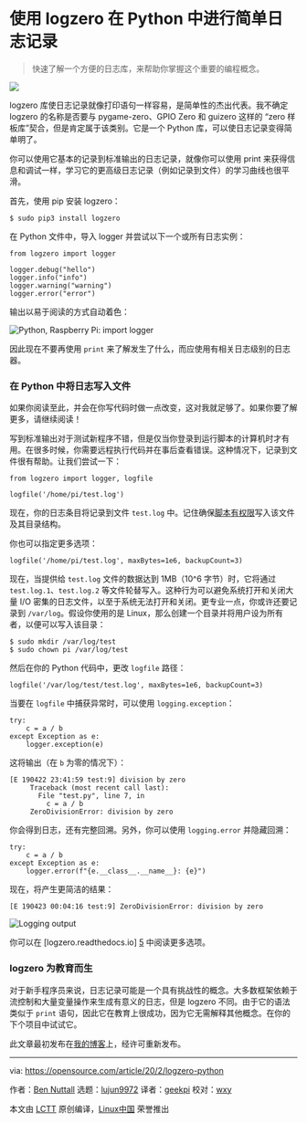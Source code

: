 [#]: collector: (lujun9972)
[#]: translator: (geekpi)
[#]: reviewer: (wxy)
[#]: publisher: ( )
[#]: url: ( )
[#]: subject: (Use logzero for simple logging in Python)
[#]: via: (https://opensource.com/article/20/2/logzero-python)
[#]: author: (Ben Nuttall https://opensource.com/users/bennuttall)

使用 logzero 在 Python 中进行简单日志记录
======

> 快速了解一个方便的日志库，来帮助你掌握这个重要的编程概念。

![](https://img.linux.net.cn/data/attachment/album/202003/07/122445v743hy7ajdyrrda1.jpg)

logzero 库使日志记录就像打印语句一样容易，是简单性的杰出代表。我不确定 logzero 的名称是否要与 pygame-zero、GPIO Zero 和 guizero 这样的 “zero 样板库”契合，但是肯定属于该类别。它是一个 Python 库，可以使日志记录变得简单明了。

你可以使用它基本的记录到标准输出的日志记录，就像你可以使用 print 来获得信息和调试一样，学习它的更高级日志记录（例如记录到文件）的学习曲线也很平滑。

首先，使用 pip 安装 logzero：

```
$ sudo pip3 install logzero
```

在 Python 文件中，导入 logger 并尝试以下一个或所有日志实例：

```
from logzero import logger

logger.debug("hello")
logger.info("info")
logger.warning("warning")
logger.error("error")
```

输出以易于阅读的方式自动着色：

![Python, Raspberry Pi: import logger][2]

因此现在不要再使用 `print` 来了解发生了什么，而应使用有相关日志级别的日志器。

### 在 Python 中将日志写入文件

如果你阅读至此，并会在你写代码时做一点改变，这对我就足够了。如果你要了解更多，请继续阅读！

写到标准输出对于测试新程序不错，但是仅当你登录到运行脚本的计算机时才有用。在很多时候，你需要远程执行代码并在事后查看错误。这种情况下，记录到文件很有帮助。让我们尝试一下：

```
from logzero import logger, logfile

logfile('/home/pi/test.log')
```

现在，你的日志条目将记录到文件 `test.log` 中。记住确保[脚本有权限][3]写入该文件及其目录结构。

你也可以指定更多选项：

```
logfile('/home/pi/test.log', maxBytes=1e6, backupCount=3)
```

现在，当提供给 `test.log` 文件的数据达到 1MB（10^6 字节）时，它将通过 `test.log.1`、`test.log.2` 等文件轮替写入。这种行为可以避免系统打开和关闭大量 I/O 密集的日志文件，以至于系统无法打开和关闭。更专业一点，你或许还要记录到 `/var/log`。假设你使用的是 Linux，那么创建一个目录并将用户设为所有者，以便可以写入该目录：

```
$ sudo mkdir /var/log/test
$ sudo chown pi /var/log/test
```

然后在你的 Python 代码中，更改 `logfile` 路径：

```
logfile('/var/log/test/test.log', maxBytes=1e6, backupCount=3)
```

当要在 `logfile` 中捕获异常时，可以使用 `logging.exception`：

```
try:
    c = a / b
except Exception as e:
    logger.exception(e)
```

这将输出（在 `b` 为零的情况下）：

```
[E 190422 23:41:59 test:9] division by zero
     Traceback (most recent call last):
       File "test.py", line 7, in
         c = a / b
     ZeroDivisionError: division by zero
```

你会得到日志，还有完整回溯。另外，你可以使用 `logging.error` 并隐藏回溯：

```
try:
    c = a / b
except Exception as e:
    logger.error(f"{e.__class__.__name__}: {e}")
```

现在，将产生更简洁的结果：

```
[E 190423 00:04:16 test:9] ZeroDivisionError: division by zero
```

![Logging output][4]

你可以在 [logzero.readthedocs.io] [5] 中阅读更多选项。

### logzero 为教育而生

对于新手程序员来说，日志记录可能是一个具有挑战性的概念。大多数框架依赖于流控制和大量变量操作来生成有意义的日志，但是 logzero 不同。由于它的语法类似于 `print` 语句，因此它在教育上很成功，因为它无需解释其他概念。在你的下个项目中试试它。


此文章最初发布在[我的博客][6]上，经许可重新发布。

--------------------------------------------------------------------------------

via: https://opensource.com/article/20/2/logzero-python

作者：[Ben Nuttall][a]
选题：[lujun9972][b]
译者：[geekpi](https://github.com/geekpi)
校对：[wxy](https://github.com/wxy)

本文由 [LCTT](https://github.com/LCTT/TranslateProject) 原创编译，[Linux中国](https://linux.cn/) 荣誉推出

[a]: https://opensource.com/users/bennuttall
[b]: https://github.com/lujun9972
[1]: https://opensource.com/sites/default/files/styles/image-full-size/public/lead-images/getting_started_with_python.png?itok=MFEKm3gl (Snake charmer cartoon with a yellow snake and a blue snake)
[2]: https://opensource.com/sites/default/files/uploads/rpi_ben_1.png (Python, Raspberry Pi: import logger)
[3]: https://opensource.com/article/19/6/understanding-linux-permissions
[4]: https://opensource.com/sites/default/files/uploads/rpi_ben_2.png (Logging output)
[5]: https://logzero.readthedocs.io/en/latest/
[6]: https://tooling.bennuttall.com/logzero/
